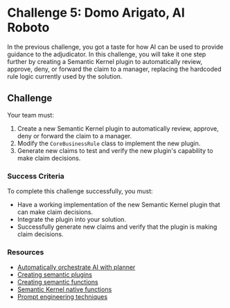 # Challenge 5: Domo Arigato, AI Roboto

In the previous challenge, you got a taste for how AI can be used to provide guidance to the adjudicator. In this challenge, you will take it one step further by creating a Semantic Kernel plugin to automatically review, approve, deny, or forward the claim to a manager, replacing the hardcoded rule logic currently used by the solution.

## Challenge

Your team must:

1. Create a new Semantic Kernel plugin to automatically review, approve, deny or forward the claim to a manager.
2. Modify the `CoreBusinessRule` class to implement the new plugin.
3. Generate new claims to test and verify the new plugin's capability to make claim decisions.

### Success Criteria

To complete this challenge successfully, you must:

- Have a working implementation of the new Semantic Kernel plugin that can make claim decisions.
- Integrate the plugin into your solution.
- Successfully generate new claims and verify that the plugin is making claim decisions.

### Resources

- [Automatically orchestrate AI with planner](https://learn.microsoft.com/semantic-kernel/ai-orchestration/planner?tabs%253DCsharp)
- [Creating semantic plugins](https://learn.microsoft.com/semantic-kernel/ai-orchestration/plugins/?tabs=Csharp)
- [Creating semantic functions](https://learn.microsoft.com/semantic-kernel/ai-orchestration/semantic-functions?tabs%253DCsharp)
- [Semantic Kernel native functions](https://learn.microsoft.com/semantic-kernel/ai-orchestration/native-functions)
- [Prompt engineering techniques](https://learn.microsoft.com/azure/cognitive-services/openai/concepts/advanced-prompt-engineering?pivots%253Dprogramming-language-chat-completions)
